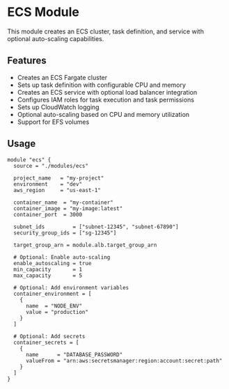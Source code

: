 # ECS Module

This module creates an ECS cluster, task definition, and service with optional auto-scaling capabilities.

## Features

- Creates an ECS Fargate cluster
- Sets up task definition with configurable CPU and memory
- Creates an ECS service with optional load balancer integration
- Configures IAM roles for task execution and task permissions
- Sets up CloudWatch logging
- Optional auto-scaling based on CPU and memory utilization
- Support for EFS volumes

## Usage

```hcl
module "ecs" {
  source = "./modules/ecs"

  project_name   = "my-project"
  environment    = "dev"
  aws_region     = "us-east-1"
  
  container_name  = "my-container"
  container_image = "my-image:latest"
  container_port  = 3000
  
  subnet_ids         = ["subnet-12345", "subnet-67890"]
  security_group_ids = ["sg-12345"]
  
  target_group_arn = module.alb.target_group_arn
  
  # Optional: Enable auto-scaling
  enable_autoscaling = true
  min_capacity       = 1
  max_capacity       = 5
  
  # Optional: Add environment variables
  container_environment = [
    {
      name  = "NODE_ENV"
      value = "production"
    }
  ]
  
  # Optional: Add secrets
  container_secrets = [
    {
      name      = "DATABASE_PASSWORD"
      valueFrom = "arn:aws:secretsmanager:region:account:secret:path"
    }
  ]
}
```